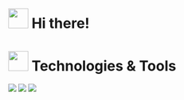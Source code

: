 <h1><img src="" width="40" height="40"> Hi there!</h1> 

<h1><img src="" width="40" height="40"> Technologies & Tools</h1>

![](<img src="https://cdn.jsdelivr.net/gh/devicons/devicon/icons/csharp/csharp-original.svg" />)
![](https://img.shields.io/badge/-.Net%20Core-blueviolet)
![](https://img.shields.io/badge/-PostgreSql-blue)
